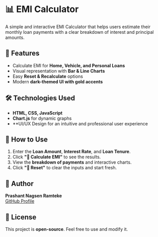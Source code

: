 # 📊 EMI Calculator  

A simple and interactive EMI Calculator that helps users estimate their monthly loan payments with a clear breakdown of interest and principal amounts.  

## 🚀 Features  
- Calculate EMI for **Home, Vehicle, and Personal Loans**  
- Visual representation with **Bar & Line Charts**  
- Easy **Reset & Recalculate** options  
- Modern **dark-themed UI with gold accents**  

## 🛠️ Technologies Used  
- **HTML, CSS, JavaScript**  
- **Chart.js** for dynamic graphs
- **UI/UX Design for an intuitive and professional user experience 

## 📌 How to Use  
1. Enter the **Loan Amount**, **Interest Rate**, and **Loan Tenure**.  
2. Click **"🧮 Calculate EMI"** to see the results.  
3. View the **breakdown of payments** and interactive charts.  
4. Click **"🔄 Reset"** to clear the inputs and start fresh.  

## 👤 Author  
**Prashant Nagsen Ramteke**  
[GitHub Profile](https://github.com/Zoro-7712)  

## 📜 License  
This project is **open-source**. Feel free to use and modify it.  
